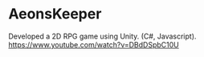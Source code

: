 # AeonsKeeper
Developed a 2D RPG game using Unity. (C#, Javascript). 
https://www.youtube.com/watch?v=DBdDSpbC10U
